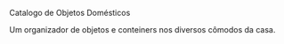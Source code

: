 Catalogo de Objetos Domésticos

Um organizador de objetos e conteiners nos diversos cômodos da casa. 